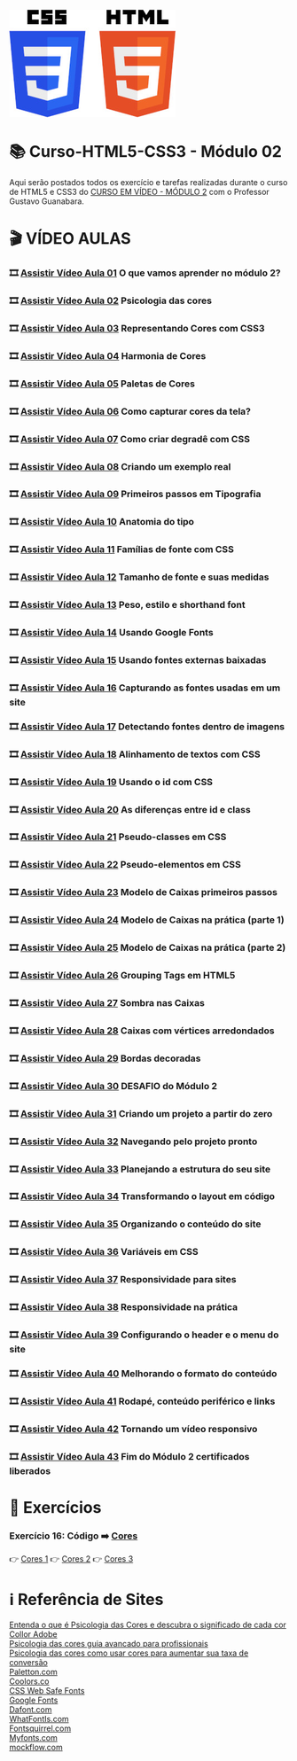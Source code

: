 ![image](https://github.com/leosviana/Curso-Html5-Css3/blob/main/html-css/extras/CSS3_and_HTML5-300.jpg)
# :books: Curso-HTML5-CSS3 - Módulo 02

Aqui serão postados todos os exercício e tarefas realizadas durante o curso de HTML5 e CSS3 do [CURSO EM VÍDEO - MÓDULO 2](https://www.youtube.com/playlist?list=PLHz_AreHm4dlUpEXkY1AyVLQGcpSgVF8s) com o Professor Gustavo Guanabara.

# :clapper: VÍDEO AULAS
### :film_strip: [Assistir Vídeo Aula 01](https://www.youtube.com/watch?v=vPNIAJ9B4hg&list=PLHz_AreHm4dlUpEXkY1AyVLQGcpSgVF8s&index=1) O que vamos aprender no módulo 2?<br>
### :film_strip: [Assistir Vídeo Aula 02](https://www.youtube.com/watch?v=A8UNBs7nxw4&list=PLHz_AreHm4dlUpEXkY1AyVLQGcpSgVF8s&index=2) Psicologia das cores<br>
### :film_strip: [Assistir Vídeo Aula 03](https://www.youtube.com/watch?v=uKjKnztS3cY&list=PLHz_AreHm4dlUpEXkY1AyVLQGcpSgVF8s&index=3) Representando Cores com CSS3<br>
### :film_strip: [Assistir Vídeo Aula 04](https://www.youtube.com/watch?v=E2gaDa4ZaTc&list=PLHz_AreHm4dlUpEXkY1AyVLQGcpSgVF8s&index=4) Harmonia de Cores<br> 
### :film_strip: [Assistir Vídeo Aula 05](https://www.youtube.com/watch?v=KC8dm9OvIOU&list=PLHz_AreHm4dlUpEXkY1AyVLQGcpSgVF8s&index=5) Paletas de Cores<br>
### :film_strip: [Assistir Vídeo Aula 06](https://www.youtube.com/watch?v=Swh0Yt2s5Zs&list=PLHz_AreHm4dlUpEXkY1AyVLQGcpSgVF8s&index=6) Como capturar cores da tela?<br>
### :film_strip: [Assistir Vídeo Aula 07](https://www.youtube.com/watch?v=_P-guJX-TtU&list=PLHz_AreHm4dlUpEXkY1AyVLQGcpSgVF8s&index=7) Como criar degradê com CSS<br>
### :film_strip: [Assistir Vídeo Aula 08](https://www.youtube.com/watch?v=reFQrqxOzsg&list=PLHz_AreHm4dlUpEXkY1AyVLQGcpSgVF8s&index=8) Criando um exemplo real<br>
### :film_strip: [Assistir Vídeo Aula 09](https://www.youtube.com/watch?v=m54omTveWa8&list=PLHz_AreHm4dlUpEXkY1AyVLQGcpSgVF8s&index=9) Primeiros passos em Tipografia<br>
### :film_strip: [Assistir Vídeo Aula 10](https://www.youtube.com/watch?v=YZfzstEquas&list=PLHz_AreHm4dlUpEXkY1AyVLQGcpSgVF8s&index=10) Anatomia do tipo<br>
### :film_strip: [Assistir Vídeo Aula 11](https://www.youtube.com/watch?v=dMp1UFD8_lE&list=PLHz_AreHm4dlUpEXkY1AyVLQGcpSgVF8s&index=11) Famílias de fonte com CSS<br>
### :film_strip: [Assistir Vídeo Aula 12](https://www.youtube.com/watch?v=NGfPXJGiNH8&list=PLHz_AreHm4dlUpEXkY1AyVLQGcpSgVF8s&index=12) Tamanho de fonte e suas medidas<br>
### :film_strip: [Assistir Vídeo Aula 13](https://www.youtube.com/watch?v=oHj5ez1bSkc&list=PLHz_AreHm4dlUpEXkY1AyVLQGcpSgVF8s&index=13) Peso, estilo e shorthand font<br>
### :film_strip: [Assistir Vídeo Aula 14](https://www.youtube.com/watch?v=FLuQonci9wU&list=PLHz_AreHm4dlUpEXkY1AyVLQGcpSgVF8s&index=14) Usando Google Fonts<br>
### :film_strip: [Assistir Vídeo Aula 15](https://www.youtube.com/watch?v=3YIXnxA1kqg&list=PLHz_AreHm4dlUpEXkY1AyVLQGcpSgVF8s&index=15) Usando fontes externas baixadas<br>
### :film_strip: [Assistir Vídeo Aula 16](https://www.youtube.com/watch?v=XTtfM0L7Co0&list=PLHz_AreHm4dlUpEXkY1AyVLQGcpSgVF8s&index=16) Capturando as fontes usadas em um site<br>
### :film_strip: [Assistir Vídeo Aula 17](https://www.youtube.com/watch?v=i_c5Fzk807M&list=PLHz_AreHm4dlUpEXkY1AyVLQGcpSgVF8s&index=17) Detectando fontes dentro de imagens<br>
### :film_strip: [Assistir Vídeo Aula 18](https://www.youtube.com/watch?v=tJTtp4qyqdE&list=PLHz_AreHm4dlUpEXkY1AyVLQGcpSgVF8s&index=18) Alinhamento de textos com CSS<br>
### :film_strip: [Assistir Vídeo Aula 19](https://www.youtube.com/watch?v=TZuVpJmSNSE&list=PLHz_AreHm4dlUpEXkY1AyVLQGcpSgVF8s&index=19) Usando o id com CSS<br>
### :film_strip: [Assistir Vídeo Aula 20](https://www.youtube.com/watch?v=zXfTjPrMC_0&list=PLHz_AreHm4dlUpEXkY1AyVLQGcpSgVF8s&index=20) As diferenças entre id e class<br>
### :film_strip: [Assistir Vídeo Aula 21](https://www.youtube.com/watch?v=WPtRX4n0UJs&list=PLHz_AreHm4dlUpEXkY1AyVLQGcpSgVF8s&index=21) Pseudo-classes em CSS<br>
### :film_strip: [Assistir Vídeo Aula 22](https://www.youtube.com/watch?v=vMlrcOVr7po&list=PLHz_AreHm4dlUpEXkY1AyVLQGcpSgVF8s&index=22) Pseudo-elementos em CSS<br>
### :film_strip: [Assistir Vídeo Aula 23](https://www.youtube.com/watch?v=3ZFYXkzXhqE&list=PLHz_AreHm4dlUpEXkY1AyVLQGcpSgVF8s&index=23) Modelo de Caixas primeiros passos<br>
### :film_strip: [Assistir Vídeo Aula 24](https://www.youtube.com/watch?v=rXF1okX0v9E&list=PLHz_AreHm4dlUpEXkY1AyVLQGcpSgVF8s&index=24) Modelo de Caixas na prática (parte 1)<br>
### :film_strip: [Assistir Vídeo Aula 25](https://www.youtube.com/watch?v=-CPoDvZLQ6k&list=PLHz_AreHm4dlUpEXkY1AyVLQGcpSgVF8s&index=25) Modelo de Caixas na prática (parte 2)<br>
### :film_strip: [Assistir Vídeo Aula 26](https://www.youtube.com/watch?v=JPMm-jyKOaM&list=PLHz_AreHm4dlUpEXkY1AyVLQGcpSgVF8s&index=26) Grouping Tags em HTML5<br>
### :film_strip: [Assistir Vídeo Aula 27](https://www.youtube.com/watch?v=JACiDRNWjjQ&list=PLHz_AreHm4dlUpEXkY1AyVLQGcpSgVF8s&index=27) Sombra nas Caixas<br>
### :film_strip: [Assistir Vídeo Aula 28](https://www.youtube.com/watch?v=PGIrTzQqpqo&list=PLHz_AreHm4dlUpEXkY1AyVLQGcpSgVF8s&index=28) Caixas com vértices arredondados<br>
### :film_strip: [Assistir Vídeo Aula 29](https://www.youtube.com/watch?v=n0rjAs_Im4w&list=PLHz_AreHm4dlUpEXkY1AyVLQGcpSgVF8s&index=29) Bordas decoradas<br>
### :film_strip: [Assistir Vídeo Aula 30](https://www.youtube.com/watch?v=xS2D9x8odoE&list=PLHz_AreHm4dlUpEXkY1AyVLQGcpSgVF8s&index=30) DESAFIO do Módulo 2<br>
### :film_strip: [Assistir Vídeo Aula 31](https://www.youtube.com/watch?v=cKEA0-MOhOs&list=PLHz_AreHm4dlUpEXkY1AyVLQGcpSgVF8s&index=31) Criando um projeto a partir do zero<br>
### :film_strip: [Assistir Vídeo Aula 32](https://www.youtube.com/watch?v=YB9c1Zg_Ln4&list=PLHz_AreHm4dlUpEXkY1AyVLQGcpSgVF8s&index=32) Navegando pelo projeto pronto<br>
### :film_strip: [Assistir Vídeo Aula 33](https://www.youtube.com/watch?v=Zju-c3YWgSg&list=PLHz_AreHm4dlUpEXkY1AyVLQGcpSgVF8s&index=33) Planejando a estrutura do seu site<br>
### :film_strip: [Assistir Vídeo Aula 34](https://www.youtube.com/watch?v=D7jnoo7UHKE&list=PLHz_AreHm4dlUpEXkY1AyVLQGcpSgVF8s&index=34) Transformando o layout em código<br>
### :film_strip: [Assistir Vídeo Aula 35](https://www.youtube.com/watch?v=I_vi2q6sC1k&list=PLHz_AreHm4dlUpEXkY1AyVLQGcpSgVF8s&index=35) Organizando o conteúdo do site<br>
### :film_strip: [Assistir Vídeo Aula 36](https://www.youtube.com/watch?v=3S5ts5bzvzM&list=PLHz_AreHm4dlUpEXkY1AyVLQGcpSgVF8s&index=36) Variáveis em CSS<br>
### :film_strip: [Assistir Vídeo Aula 37](https://www.youtube.com/watch?v=WcGPSeuJDJ0&list=PLHz_AreHm4dlUpEXkY1AyVLQGcpSgVF8s&index=37) Responsividade para sites<br>
### :film_strip: [Assistir Vídeo Aula 38](https://www.youtube.com/watch?v=rAdHLNBTCgs&list=PLHz_AreHm4dlUpEXkY1AyVLQGcpSgVF8s&index=38) Responsividade na prática<br>
### :film_strip: [Assistir Vídeo Aula 39](https://www.youtube.com/watch?v=TrfhQwSYCEk&list=PLHz_AreHm4dlUpEXkY1AyVLQGcpSgVF8s&index=39) Configurando o header e o menu do site<br>
### :film_strip: [Assistir Vídeo Aula 40](https://www.youtube.com/watch?v=_KglicHxv3g&list=PLHz_AreHm4dlUpEXkY1AyVLQGcpSgVF8s&index=40) Melhorando o formato do conteúdo<br>
### :film_strip: [Assistir Vídeo Aula 41](https://www.youtube.com/watch?v=pdomr7thueI&list=PLHz_AreHm4dlUpEXkY1AyVLQGcpSgVF8s&index=41) Rodapé, conteúdo periférico e links<br>
### :film_strip: [Assistir Vídeo Aula 42](https://www.youtube.com/watch?v=u9NE0jInb_c&list=PLHz_AreHm4dlUpEXkY1AyVLQGcpSgVF8s&index=42) Tornando um vídeo responsivo<br>
### :film_strip: [Assistir Vídeo Aula 43](https://www.youtube.com/watch?v=V502R5sbIh4&list=PLHz_AreHm4dlUpEXkY1AyVLQGcpSgVF8s&index=43) Fim do Módulo 2 certificados liberados<br>

# :scroll: Exercícios

### Exercício 16: Código :arrow_right: [Cores](https://github.com/leosviana/Curso-Html5-Css3/blob/main/html-css/Modulo%202/Exercicios/ex016/index.html)<br>
:point_right: [Cores 1](https://leosviana.github.io/Curso-Html5-Css3/html-css/Modulo%202/Exercicios/ex016/cor01.html)
:point_right: [Cores 2](https://leosviana.github.io/Curso-Html5-Css3/html-css/Modulo%202/Exercicios/ex016/cor02.html)
:point_right: [Cores 3](https://leosviana.github.io/Curso-Html5-Css3/html-css/Modulo%202/Exercicios/ex016/cor03.html)<br>

<!-- ### Exercício 17: Código :arrow_right: [Fontes](https://github.com/ArgemiroC/Curso-Html5-Css3/tree/main/html-css/Modulo%202/exercicios/ex017)<br>
:point_right: [Fonte 1](https://argemiroc.github.io/Curso-Html5-Css3/html-css/Modulo%202/exercicios/ex017/fonte01.html)
:point_right: [Fonte 1](https://argemiroc.github.io/Curso-Html5-Css3/html-css/Modulo%202/exercicios/ex017/fonte02.html)<br>

### Exercício 18: Código :arrow_right: [Fontes com Google fonts](https://github.com/ArgemiroC/Curso-Html5-Css3/tree/main/html-css/Modulo%202/exercicios/ex018)<br>
:point_right: [Fonte 1](https://argemiroc.github.io/Curso-Html5-Css3/html-css/Modulo%202/exercicios/ex018/fonte01.html)
:point_right: [Fonte 2](https://argemiroc.github.io/Curso-Html5-Css3/html-css/Modulo%202/exercicios/ex018/fonte02.html)<br>

### Exercício 19: Código :arrow_right: [Seletores Personalizados](https://github.com/ArgemiroC/Curso-Html5-Css3/tree/main/html-css/Modulo%202/exercicios/ex019)<br>
:point_right: [Seletores Personalizados](https://argemiroc.github.io/Curso-Html5-Css3/html-css/Modulo%202/exercicios/ex019/seletor01.html)<br>

### Exercício 20: Código :arrow_right: [Hover - Links - Pseudo-Classes](https://github.com/ArgemiroC/Curso-Html5-Css3/tree/main/html-css/Modulo%202/exercicios/ex020)<br>
:point_right: [Hover](https://argemiroc.github.io/Curso-Html5-Css3/html-css/Modulo%202/exercicios/ex020/hover.html)
:point_right: [Links](https://argemiroc.github.io/Curso-Html5-Css3/html-css/Modulo%202/exercicios/ex020/links.html)
:point_right: [Pseudo-Classes](https://argemiroc.github.io/Curso-Html5-Css3/html-css/Modulo%202/exercicios/ex020/pseudoclass.html)<br>

### Exercício 21: Código :arrow_right: [Caixas](https://github.com/ArgemiroC/Curso-Html5-Css3/tree/main/html-css/Modulo%202/exercicios/ex021)<br> 
:point_right: [Caixa 1](https://argemiroc.github.io/Curso-Html5-Css3/html-css/Modulo%202/exercicios/ex021/caixa01.html)
:point_right: [Caixa 2](https://argemiroc.github.io/Curso-Html5-Css3/html-css/Modulo%202/exercicios/ex021/caixa02.html)
:point_right: [Caixa 3](https://argemiroc.github.io/Curso-Html5-Css3/html-css/Modulo%202/exercicios/ex021/caixa03.html)<br> -->


<!-- # :keyboard: Desafios
### Desafio 10: Código :arrow_right: [Como surgiu o mascote do android](https://github.com/ArgemiroC/Curso-Html5-Css3/tree/main/html-css/Modulo%202/desafios/d010)<br>
:point_right: [Site: Projeto Android](https://argemiroc.github.io/projeto-android/)<br> -->

# :information_source: Referência de Sites
[Entenda o que é Psicologia das Cores e descubra o significado de cada cor](https://rockcontent.com/br/blog/psicologia-das-cores/)<br>
[Collor Adobe](https://color.adobe.com/pt/create/color-wheel)<br>
[Psicologia das cores guia avancado para profissionais](http://www.matildefilmes.com.br/psicologia-das-cores-guia-avancado-para-profissionais/)<br>
[Psicologia das cores como usar cores para aumentar sua taxa de conversão](https://neilpatel.com/br/blog/psicologia-das-cores-como-usar-cores-para-aumentar-sua-taxa-de-conversao/)<br>
[Paletton.com](https://paletton.com/#uid=1000u0kllllaFw0g0qFqFg0w0aF)<br>
[Coolors.co](https://coolors.co/)<br>
[CSS Web Safe Fonts](https://www.w3schools.com/css/css_font_pairings.asp)<br>
[Google Fonts](https://fonts.google.com/?query=wo)<br>
[Dafont.com](https://www.dafont.com/pt/)<br>
[WhatFontIs.com](https://www.whatfontis.com/)<br>
[Fontsquirrel.com](https://www.fontsquirrel.com/)<br>
[Myfonts.com](https://www.myfonts.com/)<br>
[mockflow.com](https://mockflow.com/)<br> 